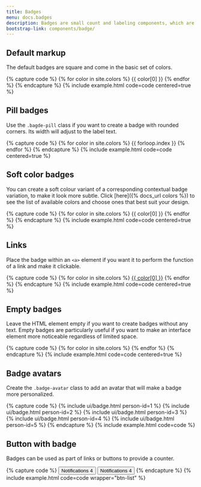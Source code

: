 ```yaml
---
title: Badges
menu: docs.badges
description: Badges are small count and labeling components, which are used to add extra information to an interface element. You can use them to draw users' attention to a new element, notify about unread messages or provide any kind of additional info.
bootstrap-link: components/badge/
---
```



## Default markup

The default badges are square and come in the basic set of colors. 

{% capture code %}
{% for color in site.colors %}
<span class="badge bg-{{ color[0] }}">{{ color[0] }}</span>
{% endfor %}
{% endcapture %}
{% include example.html code=code centered=true %}


## Pill badges

Use the `.bagde-pill` class if you want to create a badge with rounded corners. Its width will adjust to the label text.

{% capture code %}
{% for color in site.colors %}
<span class="badge badge-pill bg-{{ color[0] }}">{{ forloop.index }}</span>
{% endfor %}
{% endcapture %}
{% include example.html code=code centered=true %}


## Soft color badges

You can create a soft colour variant of a corresponding contextual badge variation, to make it look more subtle. Click [here]({% docs_url colors %}) to see the list of available colors and choose ones that best suit your design.

{% capture code %}
{% for color in site.colors %}
<span class="badge bg-{{ color[0] }}-lt">{{ color[0] }}</span>
{% endfor %}
{% endcapture %}
{% include example.html code=code centered=true %}


## Links

Place the badge within an `<a>` element if you want it to perform the function of a link and make it clickable.

{% capture code %}
{% for color in site.colors %}
<a href="#" class="badge bg-{{ color[0] }}">{{ color[0] }}</a>
{% endfor %}
{% endcapture %}
{% include example.html code=code centered=true %}


## Empty badges

Leave the HTML element empty if you want to create badges without any text. Empty badges are particularly useful if you want to make an interface element more noticeable regardless of limited space.

{% capture code %}
{% for color in site.colors %}
<a href="#" class="badge bg-{{ color[0] }}"></a>
{% endfor %}
{% endcapture %}
{% include example.html code=code centered=true %}


## Badge avatars

Create the `.badge-avatar` class to add an avatar that will make a badge more personalized.

{% capture code %}
{% include ui/badge.html person-id=1 %}
{% include ui/badge.html person-id=2 %}
{% include ui/badge.html person-id=3 %}
{% include ui/badge.html person-id=4 %}
{% include ui/badge.html person-id=5 %}
{% endcapture %}
{% include example.html code=code %}

## Button with badge

Badges can be used as part of links or buttons to provide a counter.

{% capture code %}
<button type="button" class="btn">
  Notifications <span class="badge bg-red ml-2">4</span>
</button>
<button type="button" class="btn">
  Notifications <span class="badge bg-green ml-2">4</span>
</button>
{% endcapture %}
{% include example.html code=code wrapper="btn-list" %}